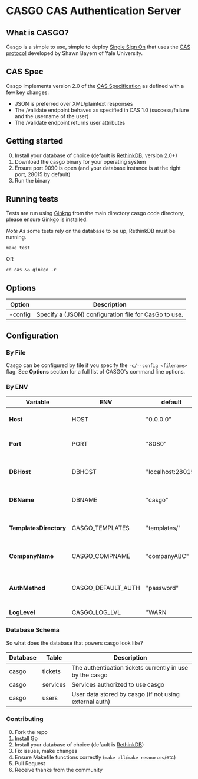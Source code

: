 # CASGO CAS Authentication Server

## What is CASGO?

Casgo is a simple to use, simple to deploy [Single Sign On](http://en.wikipedia.org/wiki/Single_sign-on) that uses the [CAS protocol](http://en.wikipedia.org/wiki/Central_Authentication_Service) developed by Shawn Bayern of Yale University.

## CAS Spec

Casgo implements version 2.0 of the [CAS Specification](http://www.yale.edu/tp/cas/specification/CAS%202.0%20Protocol%20Specification%20v1.0.html) as defined with a few key changes:

- JSON is preferred over XML/plaintext responses
- The /validate endpoint behaves as specified in CAS 1.0 (success/failure and the username of the user)
- The /validate endpoint returns user attributes

## Getting started

0. Install your database of choice (default is  [RethinkDB](http://rethinkdb.com), version 2.0+)
1. Download the casgo binary for your operating system
2. Ensure port 9090 is open (and your database instance is at the right port, 28015 by default)
3. Run the binary

## Running tests

Tests are run using [Ginkgo](https://github.com/onsi/ginkgo) from the main directory casgo code directory, please ensure Ginkgo is installed.

*Note* As some tests rely on the database to be up, RethinkDB must be running.

`make test`

OR

`cd cas && ginkgo -r`

## Options

|Option       |Description                                            |
|-------------|-------------------------------------------------------|
|-config      | Specify a (JSON) configuration file for CasGo to use. |

## Configuration

### By File

Casgo can be configured by file if you specify the `-c/--config <filename>` flag. See **Options** section for a full list of CASGO's command line options.

### By ENV

|Variable                 |ENV                  |default           |description                                        |
|-------------------------|---------------------|------------------|---------------------------------------------------|
|**Host**                 |HOST                 |"0.0.0.0"         |The host on which to run casgo                     |
|**Port**                 |PORT                 |"8080"            |The port on which to run casgo                     |
|**DBHost**               |DBHOST               |"localhost:28015" |The hostname of database instance                  |
|**DBName**               |DBNAME               |"casgo"           |The database name for casgo to use                 |
|**TemplatesDirectory**   |CASGO_TEMPLATES      |"templates/"      |The folder in which casgo templates reside         |
|**CompanyName**          |CASGO_COMPNAME       |"companyABC"      |The database name for casgo to use                 |
|**AuthMethod**           |CASGO_DEFAULT_AUTH   |"password"        |The default (user) authentication method for casgo |
|**LogLevel**             |CASGO_LOG_LVL        |"WARN|DEBUG|INFO" |The default log level for casgo                    |


### Database Schema

So what does the database that powers casgo look like?

|Database |Table    |Description                                                   |
|---------|---------|--------------------------------------------------------------|
|casgo    |tickets  |The authentication tickets currently in use by the casgo      |
|casgo    |services |Services authorized to use casgo                              |
|casgo    |users    |User data stored by casgo (if not using external auth)        |


### Contributing

0. Fork the repo
1. Install [Go](http://golang.org)
2. Install your database of choice (default is  [RethinkDB](http://rethinkdb.com))
3. Fix issues, make changes
4. Ensure Makefile functions correctly (`make all`/`make resources`/etc)
5. Pull Request
6. Receive thanks from the community
